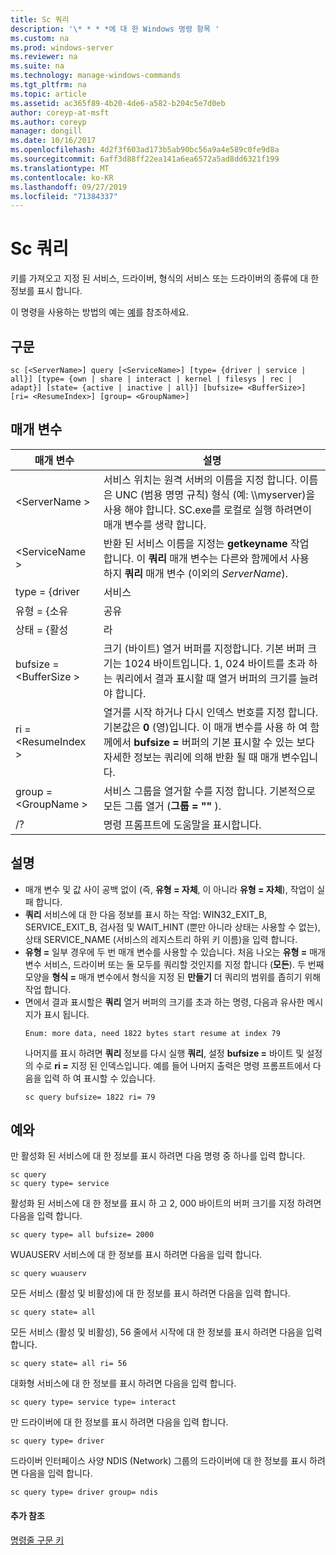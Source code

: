 ```yaml
---
title: Sc 쿼리
description: '\* * * *에 대 한 Windows 명령 항목 '
ms.custom: na
ms.prod: windows-server
ms.reviewer: na
ms.suite: na
ms.technology: manage-windows-commands
ms.tgt_pltfrm: na
ms.topic: article
ms.assetid: ac365f89-4b20-4de6-a582-b204c5e7d0eb
author: coreyp-at-msft
ms.author: coreyp
manager: dongill
ms.date: 10/16/2017
ms.openlocfilehash: 4d2f3f603ad173b5ab90bc56a9a4e589c0fe9d8a
ms.sourcegitcommit: 6aff3d88ff22ea141a6ea6572a5ad8dd6321f199
ms.translationtype: MT
ms.contentlocale: ko-KR
ms.lasthandoff: 09/27/2019
ms.locfileid: "71384337"
---
```

# <a name="sc-query"></a>Sc 쿼리



키를 가져오고 지정 된 서비스, 드라이버, 형식의 서비스 또는 드라이버의 종류에 대 한 정보를 표시 합니다.

이 명령을 사용하는 방법의 예는 [예](#BKMK_examples)를 참조하세요.

## <a name="syntax"></a>구문

```
sc [<ServerName>] query [<ServiceName>] [type= {driver | service | all}] [type= {own | share | interact | kernel | filesys | rec | adapt}] [state= {active | inactive | all}] [bufsize= <BufferSize>] [ri= <ResumeIndex>] [group= <GroupName>]
```

## <a name="parameters"></a>매개 변수

|       매개 변수        |                                                                                                                          설명                                                                                                                          |
|------------------------|---------------------------------------------------------------------------------------------------------------------------------------------------------------------------------------------------------------------------------------------------------------|
|     \<ServerName >      |                       서비스 위치는 원격 서버의 이름을 지정 합니다. 이름은 UNC (범용 명명 규칙) 형식 (예: \\\\myserver)을 사용 해야 합니다. SC.exe를 로컬로 실행 하려면이 매개 변수를 생략 합니다.                        |
|     \<ServiceName >     |                                      반환 된 서비스 이름을 지정는 **getkeyname** 작업 합니다. 이 **쿼리** 매개 변수는 다른와 함께에서 사용 하지 **쿼리** 매개 변수 (이외의 *ServerName*).                                      |
|     type = {driver      |                                                                                                                            서비스                                                                                                                            |
|       유형 = {소유       |                                                                                                                             공유                                                                                                                             |
|     상태 = {활성     |                                                                                                                           라                                                                                                                            |
| bufsize = \<BufferSize > |                     크기 (바이트) 열거 버퍼를 지정합니다. 기본 버퍼 크기는 1024 바이트입니다. 1, 024 바이트를 초과 하는 쿼리에서 결과 표시할 때 열거 버퍼의 크기를 늘려야 합니다.                      |
|   ri = \<ResumeIndex >   | 열거를 시작 하거나 다시 인덱스 번호를 지정 합니다. 기본값은 **0** (영)입니다. 이 매개 변수를 사용 하 여 함께에서 **bufsize =** 버퍼의 기본 표시할 수 있는 보다 자세한 정보는 쿼리에 의해 반환 될 때 매개 변수입니다. |
|  group = \<GroupName >   |                                                                             서비스 그룹을 열거할 수를 지정 합니다. 기본적으로 모든 그룹 열거 (**그룹 = ""** ).                                                                              |
|           /?           |                                                                                                             명령 프롬프트에 도움말을 표시합니다.                                                                                                              |

## <a name="remarks"></a>설명

- 매개 변수 및 값 사이 공백 없이 (즉, **유형 = 자체**, 이 아니라 **유형 = 자체**), 작업이 실패 합니다.
- **쿼리** 서비스에 대 한 다음 정보를 표시 하는 작업: WIN32_EXIT_B, SERVICE_EXIT_B, 검사점 및 WAIT_HINT (뿐만 아니라 상태는 사용할 수 없는), 상태 SERVICE_NAME (서비스의 레지스트리 하위 키 이름)을 입력 합니다.
- **유형 =** 일부 경우에 두 번 매개 변수를 사용할 수 있습니다. 처음 나오는 **유형 =** 매개 변수 서비스, 드라이버 또는 둘 모두를 쿼리할 것인지를 지정 합니다 (**모든**). 두 번째 모양을 **형식 =** 매개 변수에서 형식을 지정 된 **만들기** 더 쿼리의 범위를 좁히기 위해 작업 합니다.
- 면에서 결과 표시할은 **쿼리** 열거 버퍼의 크기를 초과 하는 명령, 다음과 유사한 메시지가 표시 됩니다.  
  ```
  Enum: more data, need 1822 bytes start resume at index 79
  ```  
  나머지를 표시 하려면 **쿼리** 정보를 다시 실행 **쿼리**, 설정 **bufsize =** 바이트 및 설정의 수로 **ri =** 지정 된 인덱스입니다. 예를 들어 나머지 출력은 명령 프롬프트에서 다음을 입력 하 여 표시할 수 있습니다.  
  ```
  sc query bufsize= 1822 ri= 79
  ```

## <a name="BKMK_examples"></a>예와

만 활성화 된 서비스에 대 한 정보를 표시 하려면 다음 명령 중 하나를 입력 합니다.
```
sc query
sc query type= service
```
활성화 된 서비스에 대 한 정보를 표시 하 고 2, 000 바이트의 버퍼 크기를 지정 하려면 다음을 입력 합니다.
```
sc query type= all bufsize= 2000
```
WUAUSERV 서비스에 대 한 정보를 표시 하려면 다음을 입력 합니다.
```
sc query wuauserv
```
모든 서비스 (활성 및 비활성)에 대 한 정보를 표시 하려면 다음을 입력 합니다.
```
sc query state= all
```
모든 서비스 (활성 및 비활성), 56 줄에서 시작에 대 한 정보를 표시 하려면 다음을 입력 합니다.
```
sc query state= all ri= 56
```
대화형 서비스에 대 한 정보를 표시 하려면 다음을 입력 합니다.
```
sc query type= service type= interact
```
만 드라이버에 대 한 정보를 표시 하려면 다음을 입력 합니다.
```
sc query type= driver
```
드라이버 인터페이스 사양 NDIS (Network) 그룹의 드라이버에 대 한 정보를 표시 하려면 다음을 입력 합니다.
```
sc query type= driver group= ndis
```

#### <a name="additional-references"></a>추가 참조

[명령줄 구문 키](command-line-syntax-key.md)